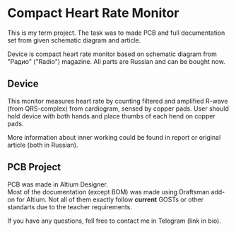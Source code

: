 # Compact Heart Rate Monitor

This is my term project. The task was to made PCB and full documentation set from given schematic diagram and article.

Device is compact heart rate monitor based on schematic diagram from "Радио" ("Radio") magazine. All parts are Russian and can be bought now.

## Device

This monitor measures heart rate by counting filtered and amplified R-wave (from QRS-complex) from cardiogram, sensed by copper pads.
User should hold device with both hands and place thumbs of each hend on copper pads.

More information about inner working could be found in report or original article (both in Russian).

## PCB Project

PCB was made in Altium Designer.  
Most of the documentation (except BOM) was made using Draftsman add-on for Altium. Not all of them exactly follow **current** GOSTs or other standarts due to the teacher requirements.

If you have any questions, fell free to contact me in Telegram (link in bio).